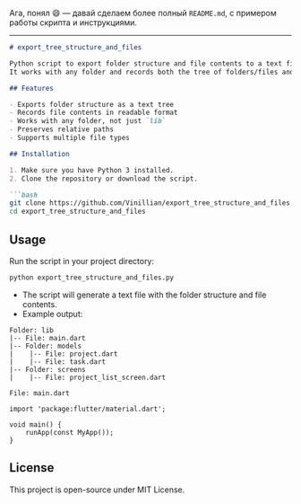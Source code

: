 Ага, понял 😄 — давай сделаем более полный `README.md`, с примером работы скрипта и инструкциями.

---

````markdown
# export_tree_structure_and_files

Python script to export folder structure and file contents to a text file.  
It works with any folder and records both the tree of folders/files and the contents of the files.

## Features

- Exports folder structure as a text tree
- Records file contents in readable format
- Works with any folder, not just `lib`
- Preserves relative paths
- Supports multiple file types

## Installation

1. Make sure you have Python 3 installed.
2. Clone the repository or download the script.

```bash
git clone https://github.com/Vinillian/export_tree_structure_and_files.git
cd export_tree_structure_and_files
````

## Usage

Run the script in your project directory:

```bash
python export_tree_structure_and_files.py
```

* The script will generate a text file with the folder structure and file contents.
* Example output:

```
Folder: lib
|-- File: main.dart
|-- Folder: models
|    |-- File: project.dart
|    |-- File: task.dart
|-- Folder: screens
|    |-- File: project_list_screen.dart
```

```
File: main.dart

import 'package:flutter/material.dart';

void main() {
    runApp(const MyApp());
}
```

## License

This project is open-source under MIT License.

```

